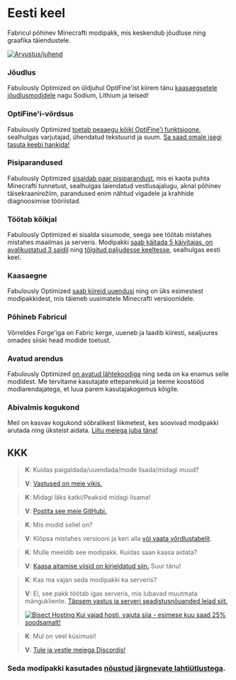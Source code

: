 # Eesti keel

Fabricul põhinev Minecrafti modipakk, mis keskendub jõudluse ning graafika täiendustele.

[![Arvustus/juhend](https://img.youtube.com/vi/z0jKe8XgdP0/hqdefault.jpg)](https://www.youtube.com/watch?v=z0jKe8XgdP0)

### Jõudlus

Fabulously Optimized on üldjuhul OptiFine'ist kiirem tänu [kaasaegsetele jõudlusmodidele][1] nagu Sodium, Lithium ja teised!

### OptiFine'i-võrdsus

Fabulously Optimized [toetab peaaegu kõiki OptiFine'i funktsioone][2], sealhulgas varjutajad, ühendatud tekstuurid ja suum. [Sa saad omale isegi tasuta keebi hankida!][3]

### Pisiparandused

Fabulously Optimized [sisaldab paar pisiparandust][4], mis ei kaota puhta Minecrafti tunnetust, sealhulgas laiendatud vestlusajalugu, aknal põhinev täisekraanirežiim, parandused enim nähtud vigadele ja krahhide diagnoosimise tööriistad.

### Töötab kõikjal

Fabulously Optimized ei sisalda sisumode, seega see töötab mistahes mistahes maailmas ja serveris. Modipakki [saab käitada 5 käivitajas, on avalikustatud 3 saidil][6] ning [tõlgitud paljudesse keeltesse][7], sealhulgas eesti keel.

### Kaasaegne

Fabulously Optimized [saab kiireid uuendusi][5] ning on üks esimestest modipakkidest, mis täieneb uusimatele Minecrafti versioonidele.

### Põhineb Fabricul

Võrreldes Forge'iga on Fabric kerge, uueneb ja laadib kiiresti, sealjuures omades siiski head modide toetust.

### Avatud arendus

Fabulously Optimized [on avatud lähtekoodiga][8] ning seda on ka enamus selle modidest. Me tervitame kasutajate ettepanekuid ja teeme koostööd modiarendajatega, et luua parem kasutajakogemus kõigile.

### Abivalmis kogukond

Meil on kasvav kogukond sõbralikest liikmetest, kes soovivad modipakki arutada ning üksteist aidata. [Liitu meiega juba täna!][10]

## KKK

> **K**: Kuidas paigaldada/uuendada/mode lisada/midagi muud?
> 
> **V**: [Vastused on meie vikis.][11]


> **K**: Midagi läks katki/Peaksid midagi lisama!
> 
> **V**: [Postita see meie GitHubi.][8]


> **K**: Mis modid sellel on?
> 
> **V**: Klõpsa mistahes versiooni ja keri alla [või vaata võrdlustabelit][12].


> **K**: Mulle meeldib see modipakk. Kuidas saan kaasa aidata?
> 
> **V**: [Kaasa aitamise viisid on kirjeldatud siin.][16] Suur tänu!


> **K**: Kas ma vajan seda modipakki ka serveris?
> 
> **V**: Ei, see pakk töötab igas serveris, mis lubavad muutmata mängukliente. [Täpsem vastus ja serveri seadistusnõuanded leiad siit.][13]
> 
> [![Bisect Hosting](https://i.ibb.co/gr9mSxW/image.png) Kui vajad hosti, vajuta siia - esimese kuu saad 25% soodsamalt!][14]


> **K**: Mul on veel küsimusi!
> 
> **V**: [Tule ja vestle meiega Discordis!][10]

### Seda modipakki kasutades [nõustud järgnevate lahtiütlustega][15].

[1]: https://github.com/Fabulously-Optimized/fabulously-optimized/blob/main/INCLUDED-MODS.md#smooth
[2]: https://fabulously-optimized.gitbook.io/modpack/readme/give-up-optifine
[3]: https://fabulously-optimized.gitbook.io/modpack/readme/free-cape
[4]: https://github.com/Fabulously-Optimized/fabulously-optimized/blob/main/INCLUDED-MODS.md#functional
[5]: https://github.com/Fabulously-Optimized/fabulously-optimized/blob/main/CHANGELOG.md
[6]: https://github.com/Fabulously-Optimized/fabulously-optimized#downloads
[7]: https://fabulously-optimized.gitbook.io/modpack/readme/language-support
[8]: https://github.com/Fabulously-Optimized/fabulously-optimized
[8]: https://github.com/Fabulously-Optimized/fabulously-optimized
[10]: https://discord.gg/yxaXtaQqdB
[10]: https://discord.gg/yxaXtaQqdB
[11]: https://fabulously-optimized.gitbook.io/modpack/
[12]: https://github.com/Fabulously-Optimized/fabulously-optimized/blob/main/INCLUDED-MODS.md
[13]: https://fabulously-optimized.gitbook.io/modpack/readme/server-setup
[14]: https://www.bisecthosting.com/clients/aff.php?aff=2604
[15]: https://github.com/Fabulously-Optimized/fabulously-optimized#disclaimers
[16]: https://github.com/Fabulously-Optimized/fabulously-optimized/blob/main/CONTRIBUTING.md
